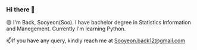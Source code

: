 ### Hi there 👋

😄 I'm Back, Sooyeon(Soo).
I have bachelor degree in Statistics Information and Manegement.
Currently I'm learning Python.

📫If you have any query, kindly reach me at Sooyeon.back12@gmail.com

<!--
**SooyeonBack/SooyeonBack** is a ✨ _special_ ✨ repository because its `README.md` (this file) appears on your GitHub profile.

Here are some ideas to get you started:

- 🔭 I’m currently working on ...
- 🌱 I’m currently learning ...
- 👯 I’m looking to collaborate on ...
- 🤔 I’m looking for help with ...
- 💬 Ask me about ...
- 📫 How to reach me: ...
- 😄 Pronouns: ...
- ⚡ Fun fact: ...
-->
